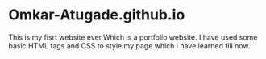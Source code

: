 # Omkar-Atugade.github.io

This is my fisrt website ever.Which is a portfolio website. I have used some basic HTML tags and CSS to style my page which i have learned till now. 
